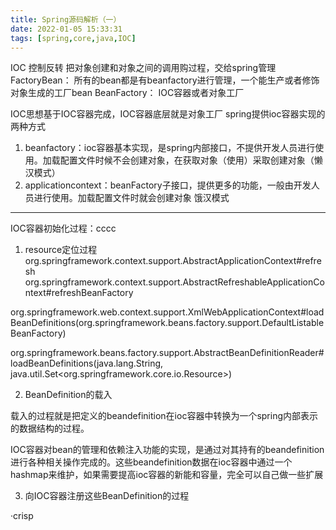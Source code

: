 ```yaml
---
title: Spring源码解析（一）
date: 2022-01-05 15:33:31
tags: [spring,core,java,IOC]
---
```


IOC 控制反转 把对象创建和对象之间的调用购过程，交给spring管理
FactoryBean： 所有的bean都是有beanfactory进行管理，一个能生产或者修饰对象生成的工厂bean
BeanFactory： IOC容器或者对象工厂


IOC思想基于IOC容器完成，IOC容器底层就是对象工厂
spring提供ioc容器实现的两种方式
1. beanfactory：ioc容器基本实现，是spring内部接口，不提供开发人员进行使用。加载配置文件时候不会创建对象，在获取对象（使用）采取创建对象（懒汉模式）
2. applicationcontext：beanFactory子接口，提供更多的功能，一般由开发人员进行使用。加载配置文件时就会创建对象 饿汉模式

----
IOC容器初始化过程：cccc
1. resource定位过程
org.springframework.context.support.AbstractApplicationContext#refresh
org.springframework.context.support.AbstractRefreshableApplicationContext#refreshBeanFactory

org.springframework.web.context.support.XmlWebApplicationContext#loadBeanDefinitions(org.springframework.beans.factory.support.DefaultListableBeanFactory)

org.springframework.beans.factory.support.AbstractBeanDefinitionReader#loadBeanDefinitions(java.lang.String, java.util.Set<org.springframework.core.io.Resource>)


2. BeanDefinition的载入

载入的过程就是把定义的beandefinition在ioc容器中转换为一个spring内部表示的数据结构的过程。

IOC容器对bean的管理和依赖注入功能的实现，是通过对其持有的beandefinition进行各种相关操作完成的。这些beandefinition数据在ioc容器中通过一个hashmap来维护，如果需要提高ioc容器的新能和容量，完全可以自己做一些扩展



3. 向IOC容器注册这些BeanDefinition的过程

·crisp